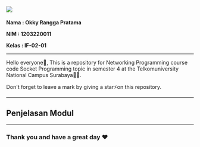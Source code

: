 <h1 align="left">
    <img src="https://readme-typing-svg.herokuapp.com/?font=Righteous&size=35&color=F7AA00&center=false&vCenter=true&width=800&height=70&duration=4000&pause=500&lines=⚡+Welcome+to+My+Repository+⚡;+Network+Programming+Socket+😁;"/>
</h1>
<p><strong>Nama : Okky Rangga Pratama</strong></p>
<p><strong>NIM : 1203220011</strong></p>
<p><strong>Kelas : IF-02-01</strong></p>

<hr>

<p>Hello everyone👋, This is a repository for Networking Programming course code Socket Programming topic in semester 4 at the Telkomuniversity National Campus Surabaya🧑‍💻.</p>
<p>Don't forget to leave a mark by giving a star⚡on this repository.</p>

<hr>

<h2>Penjelasan Modul</h2>

<hr>

<h3 align="left">Thank you and have a great day ❤</h3>
